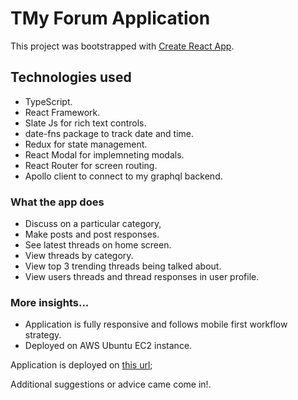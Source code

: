 # TMy Forum Application <Client-Side> 

This project was bootstrapped with [Create React App](https://github.com/facebook/create-react-app).

## Technologies used

- TypeScript.
- React Framework.
- Slate Js for rich text controls.
- date-fns package to track date and time.
- Redux for state management.
- React Modal for implemneting modals.
- React Router for screen routing.
- Apollo client to connect to my graphql backend.

### What the app does

- Discuss on a particular category,
- Make posts and post responses.
- See latest threads on home screen.
- View threads by category.
- View top 3 trending threads being talked about.
- View users threads and thread responses in user profile.

### More insights...

- Application is fully responsive and follows mobile first workflow strategy.
- Deployed on AWS Ubuntu EC2 instance.

Application is deployed on [this url](http://54.84.221.246);

Additional suggestions or advice came come in!.
